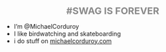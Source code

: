 

<h1 align="center" style="font-size: 22px; opacity: 0.5;"> #SWAG IS FOREVER</h1>




- I’m @MichaelCorduroy
- I like birdwatching and skateboarding
- i do stuff on <a href = "https://michaelcorduroy.com">michaelcorduroy.com</a>
